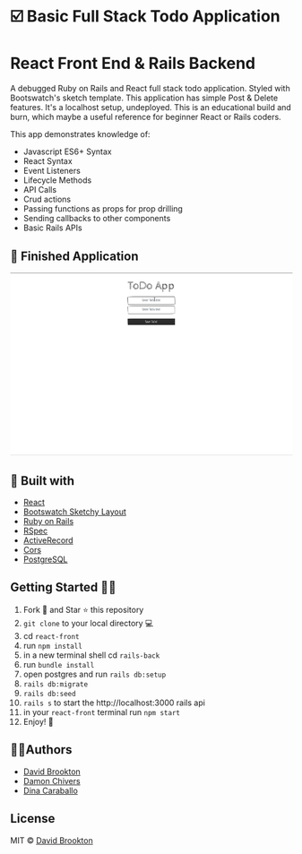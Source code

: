 # ☑️ Basic Full Stack Todo Application
# React Front End & Rails Backend

A debugged Ruby on Rails and React full stack todo application. Styled with Bootswatch's sketch template. This application has simple Post & Delete features. It's a localhost setup, undeployed. This is an educational build and burn, which maybe a useful reference for beginner React or Rails coders.

This app demonstrates knowledge of: 
- Javascript ES6+ Syntax
- React Syntax
- Event Listeners
- Lifecycle Methods
- API Calls 
- Crud actions
- Passing functions as props for prop drilling
- Sending callbacks to other components
- Basic Rails APIs

## :cowboy_hat_face: Finished Application

![Alt text](./react-front/public/screenshot.gif?raw=true "Basic Full Stack Rails and React TODO Screenshot GIF")

## 🔧 Built with

- [React](https://reactjs.org)
- [Bootswatch Sketchy Layout](https://bootswatch.com/sketchy/)
- [Ruby on Rails](https://rubyonrails.org/)
- [RSpec](https://rspec.info/)
- [ActiveRecord](https://guides.rubyonrails.org/active_record_basics.html)
- [Cors](https://developer.mozilla.org/en-US/docs/Web/HTTP/CORS)
- [PostgreSQL](https://www.postgresql.org/)


## Getting Started :man_astronaut:

1. Fork 🍴 and Star ⭐️ this repository
2. `git clone` to your local directory 💻
3. cd `react-front`
4. run `npm install`
5. in a new terminal shell cd `rails-back`
6. run `bundle install`
7. open postgres and run `rails db:setup`
8. `rails db:migrate`
9. `rails db:seed`
10. `rails s` to start the http://localhost:3000 rails api
11. in your `react-front` terminal run `npm start`
12. Enjoy! 🎉

## 👨‍💻Authors

- [David Brookton](https://davidbrookton.com)
- [Damon Chivers](https://github.com/DamonLC21)
- [Dina Caraballo](https://github.com/djcaraballo)

## License

MIT © [David Brookton](https://davidbrookton.com)